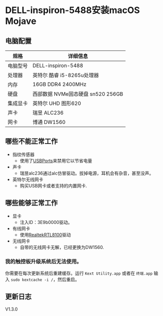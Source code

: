 # DELL-inspiron-5488安装macOS Mojave
## 电脑配置

| 规格     | 详细信息                                     |
| -------- | ---------------------------------------- |
| 电脑型号 | DELL-inspiron-5488             |
| 处理器   | 英特尔 酷睿 i5-8265u处理器             |
| 内存     | 16GB  DDR4 2400MHz                 |
| 硬盘     | 西部数据 NVMe固态硬盘 sn520 256GB                  |
| 集成显卡 | 英特尔 UHD 图形620                            |
| 声卡     | 瑞昱 ALC236                     |
| 网卡     | 博通 DW1560                             |

## 哪些不能正常工作

- 指纹传感器
  - 使用了[USBPorts](EFI/CLOVER/kexts/Other/USBPorts.kext)来禁用它以节省电量
- 声卡
  - 瑞昱alc236通过alc仿冒驱动。拔掉电源，耳机会有杂音，甚至没声。
- 英特尔无线网卡
  - 购买USB网卡或者支持的内置网卡.  
## 哪些能够正常工作  
- 显卡
  - 注入ID：3E9b0000驱动。
- 有线网卡
  - 使用[RealtekRTL8100](EFI/CLOVER/kexts/Other/RealtekRTL8100.kext)驱动
- 无线网卡
  - 自带的无线网卡无解，已经更换为DW1560.

### 我的触控板升级系统后无法使用。

你需要在每次更新系统后重建缓存。运行 `Kext Utility.app` 或者在 `终端.app` 输入 `sudo kextcache -i /`，然后重启。  


## 更新日志
 V1.3.0  
